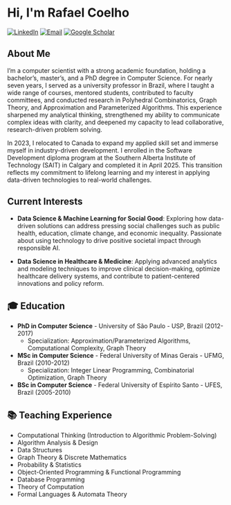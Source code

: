 # Hi, I'm Rafael Coelho

[![LinkedIn](https://img.icons8.com/?size=50&id=13930&format=png&color=000000)](https://www.linkedin.com/in/coelhors/)
[![Email](https://img.icons8.com/?size=100&id=42830&format=png&color=000000)](mailto:rafaelsantoscoelho@gmail.com)
[![Google Scholar](https://img.icons8.com/?size=50&id=okYCvWotC0uX&format=png&color=000000)](https://scholar.google.com/citations?user=EJH6LTYAAAAJ&hl=en)

## About Me

I’m a computer scientist with a strong academic foundation, holding a bachelor’s, master’s, and a PhD degree in Computer Science. For nearly seven years, I served as a university professor in Brazil, where I taught a wide range of courses, mentored students, contributed to faculty committees, and conducted research in Polyhedral Combinatorics, Graph Theory, and Approximation and Parameterized Algorithms. This experience sharpened my analytical thinking, strengthened my ability to communicate complex ideas with clarity, and deepened my capacity to lead collaborative, research-driven problem solving.

In 2023, I relocated to Canada to expand my applied skill set and immerse myself in industry-driven development. I enrolled in the Software Development diploma program at the Southern Alberta Institute of Technology (SAIT) in Calgary and completed it in April 2025. This transition reflects my commitment to lifelong learning and my interest in applying data-driven technologies to real-world challenges.

## Current Interests

- **Data Science & Machine Learning for Social Good**: Exploring how data-driven solutions can address pressing social challenges such as public health, education, climate change, and economic inequality. Passionate about using technology to drive positive societal impact through responsible AI.

- **Data Science in Healthcare & Medicine**: Applying advanced analytics and modeling techniques to improve clinical decision-making, optimize healthcare delivery systems, and contribute to patient-centered innovations and policy reform.

## 🎓 Education

- **PhD in Computer Science** - University of São Paulo - USP, Brazil (2012-2017)
  - Specialization: Approximation/Parameterized Algorithms, Computational Complexity, Graph Theory
- **MSc in Computer Science** - Federal University of Minas Gerais - UFMG, Brazil (2010-2012)
  - Specialization: Integer Linear Programming, Combinatorial Optimization, Graph Theory
- **BSc in Computer Science** - Federal University of Espírito Santo - UFES, Brazil (2005-2010)


## 📚 Teaching Experience

- Computational Thinking (Introduction to Algorithmic Problem-Solving)
- Algorithm Analysis & Design
- Data Structures
- Graph Theory & Discrete Mathematics
- Probability & Statistics
- Object-Oriented Programming & Functional Programming
- Database Programming
- Theory of Computation
- Formal Languages & Automata Theory

